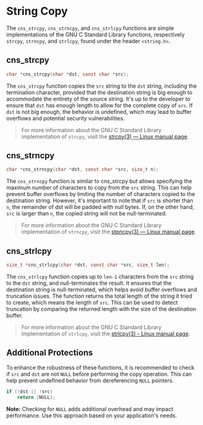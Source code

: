 # String Copy

The `cns_strcpy`, `cns_strncpy`, and `cns_strlcpy` functions are simple implementations of the GNU C Standard Library functions, respectively `strcpy`, `strncpy`, and `strlcpy`, found under the header `<string.h>`.

## cns_strcpy

```c
char *cns_strcpy(char *dst, const char *src);
```

The `cns_strcpy` function copies the `src` string to the `dst` string, including the termination character, provided that the destination string is big enough to accommodate the entirety of the source string. It's up to the developer to ensure that `dst` has enough length to allow for the complete copy of `src`. If `dst` is not big enough, the behavior is undefined, which may lead to buffer overflows and potential security vulnerabilities.

> For more information about the GNU C Standard Library implementation of `strcpy`, visit the [strcpy(3) — Linux manual page](https://www.man7.org/linux/man-pages/man3/strcpy.3.html).

## cns_strncpy

```c
char *cns_strncpy(char *dst, const char *src, size_t n);
```

The `cns_strncpy` function is similar to cns_strcpy but allows specifying the maximum number of characters to copy from the `src` string. This can help prevent buffer overflows by limiting the number of characters copied to the destination string. However, it's important to note that if `src` is shorter than `n`, the remainder of dst will be padded with null bytes. If, on the other hand, `src` is larger than `n`, the copied string will not be null-terminated.

> For more information about the GNU C Standard Library implementation of `strncpy`, visit the [stpncpy(3) — Linux manual page](https://www.man7.org/linux/man-pages/man3/strncpy.3.html).

## cns_strlcpy

```c
size_t *cns_strlcpy(char *dst, const char *src, size_t len);
```

The `cns_strlcpy` function copies up to `len-1` characters from the `src` string to the `dst` string, and null-terminates the result. It ensures that the destination string is null-terminated, which helps avoid buffer overflows and truncation issues. The function returns the total length of the string it tried to create, which means the length of `src`. This can be used to detect truncation by comparing the returned length with the size of the destination buffer.

> For more information about the GNU C Standard Library implementation of `strlcpy`, visit the [strlcpy(3) - Linux manual page](https://linux.die.net/man/3/strlcpy).

## Additional Protections

To enhance the robustness of these functions, it is recommended to check if `src` and `dst` are not `NULL` before performing the copy operation. This can help prevent undefined behavior from dereferencing `NULL` pointers.

```c
if (!dst || !src)
    return (NULL);
```

**Note:** Checking for `NULL` adds additional overhead and may impact performance. Use this approach based on your application's needs.
